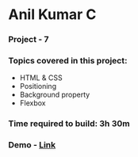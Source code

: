
# Anil Kumar C

### Project - 7

### Topics covered in this project:

- HTML & CSS
- Positioning
- Background property
- Flexbox

### Time required to build: 3h 30m

### Demo - [Link]( https://anil-project07.netlify.app )
